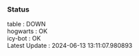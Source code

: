### Status


table : DOWN  
hogwarts : OK  
icy-bot : OK  
Latest Update : 2024-06-13 13:11:07.980893
